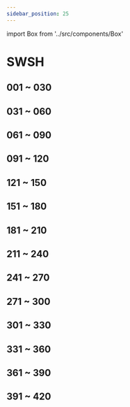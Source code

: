 ```yaml
---
sidebar_position: 25
---
```

import Box from '../src/components/Box'

# SWSH

## 001 ~ 030
<Box dexid="swsh" index="0" title="001 ~ 030" />

## 031 ~ 060
<Box dexid="swsh" index="1" title="031 ~ 060" />

## 061 ~ 090
<Box dexid="swsh" index="2" title="061 ~ 090" />

## 091 ~ 120
<Box dexid="swsh" index="3" title="091 ~ 120" />

## 121 ~ 150
<Box dexid="swsh" index="4" title="121 ~ 150" />

## 151 ~ 180
<Box dexid="swsh" index="5" title="151 ~ 180" />

## 181 ~ 210
<Box dexid="swsh" index="6" title="181 ~ 210" />

## 211 ~ 240
<Box dexid="swsh" index="7" title="211 ~ 240" />

## 241 ~ 270
<Box dexid="swsh" index="8" title="241 ~ 270" />

## 271 ~ 300
<Box dexid="swsh" index="9" title="271 ~ 300" />

## 301 ~ 330
<Box dexid="swsh" index="10" title="301 ~ 330" />

## 331 ~ 360
<Box dexid="swsh" index="11" title="331 ~ 360" />

## 361 ~ 390
<Box dexid="swsh" index="12" title="361 ~ 390" />

## 391 ~ 420
<Box dexid="swsh" index="13" title="391 ~ 420" />
